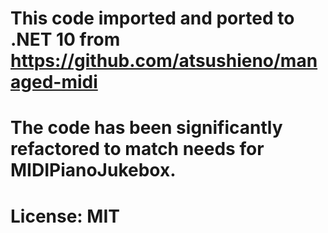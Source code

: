 # This code imported and ported to .NET 10 from https://github.com/atsushieno/managed-midi
# The code has been significantly refactored to match needs for MIDIPianoJukebox.
# License: MIT